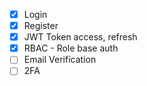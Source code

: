 - [x] Login
- [x] Register
- [x] JWT Token access, refresh
- [x] RBAC - Role base auth
- [ ] Email Verification
- [ ] 2FA